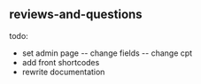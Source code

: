 ## reviews-and-questions ##

todo:
- set admin page
-- change fields
-- change cpt
- add front shortcodes
- rewrite documentation